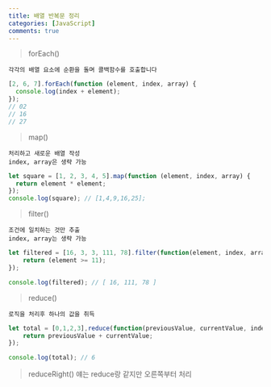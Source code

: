 ```yaml
---
title: 배열 반복문 정리
categories: [JavaScript]
comments: true
---
```


> forEach()

    각각의 배열 요소에 순환을 돌며 콜백함수를 호출합니다

```javascript
[2, 6, 7].forEach(function (element, index, array) {
  console.log(index + element);
});
// 02
// 16
// 27
```

> map()

    처리하고 새로운 배열 작성
    index, array은 생략 가능

```javascript
let square = [1, 2, 3, 4, 5].map(function (element, index, array) {
  return element * element;
});
console.log(square); // [1,4,9,16,25];
```

> filter()

    조건에 일치하는 것만 추출
    index, array는 생략 가능

```javascript
let filtered = [16, 3, 3, 111, 78].filter(function(element, index, array)) {
    return (element >= 11);
});

console.log(filtered); // [ 16, 111, 78 ]
```

> reduce()

    로직을 처리후 하나의 값을 취득

```javascript
let total = [0,1,2,3],reduce(function(previousValue, currentValue, index, array) {
    return previousValue + currentValue;
});

console.log(total); // 6
```

> reduceRight()
> 얘는 reduce랑 같지만 오른쪽부터 처리
